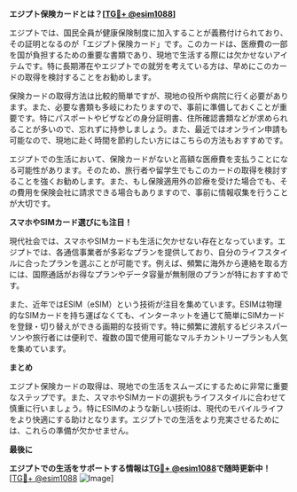 **エジプト保険カードとは？[[TG💪+ @esim1088](https://t.me/s/esim1088)]**

エジプトでは、国民全員が健康保険制度に加入することが義務付けられており、その証明となるのが「エジプト保険カード」です。このカードは、医療費の一部を国が負担するための重要な書類であり、現地で生活する際には欠かせないアイテムです。特に長期滞在やエジプトでの就労を考えている方は、早めにこのカードの取得を検討することをお勧めします。

保険カードの取得方法は比較的簡単ですが、現地の役所や病院に行く必要があります。また、必要な書類も多岐にわたりますので、事前に準備しておくことが重要です。特にパスポートやビザなどの身分証明書、住所確認書類などが求められることが多いので、忘れずに持参しましょう。また、最近ではオンライン申請も可能なので、現地に赴く時間を節約したい方にはこちらの方法もおすすめです。

エジプトでの生活において、保険カードがないと高額な医療費を支払うことになる可能性があります。そのため、旅行者や留学生でもこのカードの取得を検討することを強くお勧めします。また、もし保険適用外の診療を受けた場合でも、その費用を保険会社に請求できる場合もありますので、事前に情報収集を行うことが大切です。

**スマホやSIMカード選びにも注目！**

現代社会では、スマホやSIMカードも生活に欠かせない存在となっています。エジプトでは、各通信事業者が多彩なプランを提供しており、自分のライフスタイルに合ったプランを選ぶことが可能です。例えば、頻繁に海外から連絡を取る方には、国際通話がお得なプランやデータ容量が無制限のプランが特におすすめです。

また、近年ではESIM（eSIM）という技術が注目を集めています。ESIMは物理的なSIMカードを持ち運ばなくても、インターネットを通じて簡単にSIMカードを登録・切り替えができる画期的な技術です。特に頻繁に渡航するビジネスパーソンや旅行者には便利で、複数の国で使用可能なマルチカントリープランも人気を集めています。

**まとめ**

エジプト保険カードの取得は、現地での生活をスムーズにするために非常に重要なステップです。また、スマホやSIMカードの選択もライフスタイルに合わせて慎重に行いましょう。特にESIMのような新しい技術は、現代のモバイルライフをより快適にする助けとなります。エジプトでの生活をより充実させるためには、これらの準備が欠かせません。

**最後に**

**エジプトでの生活をサポートする情報は[TG💪+ @esim1088](https://t.me/s/esim1088)で随時更新中！**  
[[TG💪+ @esim1088](https://t.me/s/esim1088) ![Image](https://i.postimg.cc/Y0z9fWf4/image.png)]